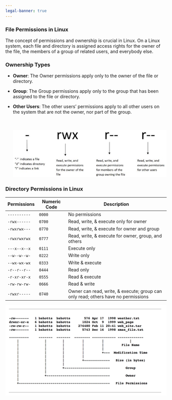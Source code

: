 ```yaml
---
legal-banner: true
---
```


### **File Permissions in Linux**

The concept of permissions and ownership is crucial in Linux. On a Linux system, each file and directory is assigned access rights for the owner of the file, the members of a group of related users, and everybody else.

### **Ownership Types**

- **Owner**: The Owner permissions apply only to the owner of the file or directory.
- **Group**: The Group permissions apply only to the group that has been assigned to the file or directory.
- **Other Users**: The other users’ permissions apply to all other users on the system that are not the owner, nor part of the group.  
    <br/><br/>

    ![](../../../img/Linux-Environment/138.png)

### **Directory Permissions in Linux**

| Permissions | Numeric Code | Description |
| --- | --- | --- |
| `----------` | `0000` | No permissions |
| `-rwx------` | `0700` | Read, write, & execute only for owner |
| `-rwxrwx---` | `0770` | Read, write, & execute for owner and group |
| `-rwxrwxrwx` | `0777` | Read, write, & execute for owner, group, and others |
| `---x--x--x` | `0111` | Execute only |
| `--w--w--w-` | `0222` | Write only |
| `--wx-wx-wx` | `0333` | Write & execute |
| `-r--r--r--` | `0444` | Read only |
| `-r-xr-xr-x` | `0555` | Read & execute |
| `-rw-rw-rw-` | `0666` | Read & write |
| `-rwxr-----` | `0740` | Owner can read, write, & execute; group can only read; others have no permissions |


![](../../../img/Linux-Environment/139.png)